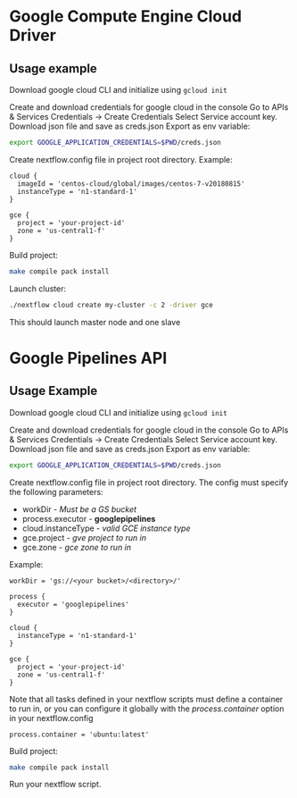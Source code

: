Google Compute Engine Cloud Driver
==================================

Usage example
-------------

Download google cloud CLI and initialize using
`gcloud init`

Create and download credentials for google cloud in the console
Go to APIs & Services
Credentials -> Create Credentials
Select Service account key.
Download json file and save as creds.json
Export as env variable:
```bash
export GOOGLE_APPLICATION_CREDENTIALS=$PWD/creds.json
```

Create nextflow.config file in project root directory. Example:
```
cloud {
  imageId = 'centos-cloud/global/images/centos-7-v20180815'
  instanceType = 'n1-standard-1'
}

gce {
  project = 'your-project-id'
  zone = 'us-central1-f'
}

```

Build project:
```bash
make compile pack install
```

Launch cluster:
```bash
./nextflow cloud create my-cluster -c 2 -driver gce 
```

This should launch master node and one slave

Google Pipelines API
====================

Usage Example
-------------
Download google cloud CLI and initialize using
`gcloud init`

Create and download credentials for google cloud in the console
Go to APIs & Services
Credentials -> Create Credentials
Select Service account key.
Download json file and save as creds.json
Export as env variable:
```bash
export GOOGLE_APPLICATION_CREDENTIALS=$PWD/creds.json
```

Create nextflow.config file in project root directory. The config must specify the following parameters:

* workDir - *Must be a GS bucket*
* process.executor - **googlepipelines**
* cloud.instanceType - *valid GCE instance type*
* gce.project - *gve project to run in*
* gce.zone - *gce zone to run in*

Example:
```
workDir = 'gs://<your bucket>/<directory>/'

process {
  executor = 'googlepipelines'
}

cloud {
  instanceType = 'n1-standard-1'
}

gce {
  project = 'your-project-id'
  zone = 'us-central1-f'
}

```

Note that all tasks defined in your nextflow scripts must define a container to run in, or you can configure it
globally with the *process.container* option in your nextflow.config

```
process.container = 'ubuntu:latest'
```


Build project:
```bash
make compile pack install
```

Run your nextflow script.


